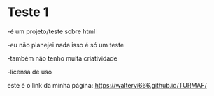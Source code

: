 # Teste 1

 -é um projeto/teste sobre html 
 
 -eu não planejei nada isso é só um teste
 
 -também não tenho muita criatividade
 
 -licensa de uso 
 
 este é o link da minha página: https://waltervi666.github.io/TURMAF/
